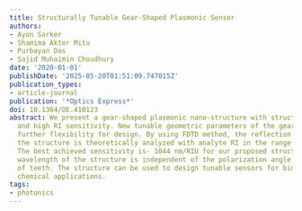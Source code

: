 ```yaml
---
title: Structurally Tunable Gear-Shaped Plasmonic Sensor
authors:
- Ayon Sarker
- Shamima Akter Mitu
- Purbayan Das
- Sajid Muhaimin Choudhury
date: '2020-01-01'
publishDate: '2025-05-20T01:51:09.747015Z'
publication_types:
- article-journal
publication: '*Optics Express*'
doi: 10.1364/OE.410123
abstract: We present a gear-shaped plasmonic nano-structure with structural tunability
  and high RI sensitivity. New tunable geometric parameters of the gear-tooth give
  further flexibility for design. By using FDTD method, the reflection spectrum of
  the structure is theoretically analyzed with analyte RI in the range of 1.0 to 1.44.
  The best achieved sensitivity is- 1044 nm/RIU for our proposed structure. The resonance
  wavelength of the structure is independent of the polarization angle for large number
  of teeth. The structure can be used to design tunable sensors for biomedical and
  chemical applications.
tags:
- photonics
---
```

